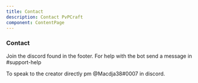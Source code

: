 ```yaml
---
title: Contact
description: Contact PvPCraft
component: ContentPage
---
```

### Contact 
Join the discord found in the footer. For help with the bot send a message in #support-help

To speak to the creator directly pm @Macdja38#0007 in discord.
